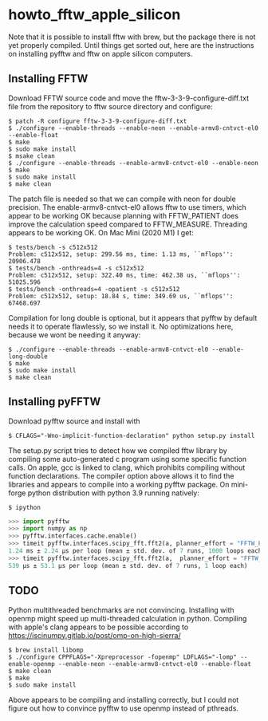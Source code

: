 # howto_fftw_apple_silicon

Note that it is possible to install fftw with brew, but the package there is not yet properly compiled.
Until things get sorted out, here are the instructions on installing pyfftw and fftw on apple silicon computers.

## Installing FFTW 

Download FFTW source code and move the fftw-3-3-9-configure-diff.txt file from the repository to fftw source directory and configure:

```console
$ patch -R configure fftw-3-3-9-configure-diff.txt
$ ./configure --enable-threads --enable-neon --enable-armv8-cntvct-el0 --enable-float
$ make
$ sudo make install
$ msake clean
$ ./configure --enable-threads --enable-armv8-cntvct-el0 --enable-neon 
$ make
$ sudo make install
$ make clean
```

The patch file is needed so that we can compile with neon for double precision. The enable-armv8-cntvct-el0 allows fftw to use timers, which appear to be working OK because planning with FFTW_PATIENT does improve the calculation speed compared to FFTW_MEASURE. Threading appears to be working OK. On Mac Mini (2020 M1) I get:

```console
$ tests/bench -s c512x512
Problem: c512x512, setup: 299.56 ms, time: 1.13 ms, ``mflops'': 20906.478
$ tests/bench -onthreads=4 -s c512x512
Problem: c512x512, setup: 322.40 ms, time: 462.38 us, ``mflops'': 51025.596
$ tests/bench -onthreads=4 -opatient -s c512x512
Problem: c512x512, setup: 18.84 s, time: 349.69 us, ``mflops'': 67468.697
```

Compilation for long double is optional, but it appears that pyfftw by default needs it to operate flawlessly, so we install it. No optimizations here, because we wont be needing it anyway:

```console
$ ./configure --enable-threads --enable-armv8-cntvct-el0 --enable-long-double
$ make
$ sudo make install
$ make clean
```

## Installing pyFFTW

Download pyfftw source and install with

```console
$ CFLAGS="-Wno-implicit-function-declaration" python setup.py install
```

The setup.py script tries to detect how we compiled fftw library by compiling some auto-generated c program using some specific function calls. On apple, gcc is linked to clang, which prohibits compiling without function declarations. The compiler option above allows it to find the libraries and appears to compile into a working pyfftw package. On mini-forge python distribution with python 3.9 running natively:

```console
$ ipython
```

```python
>>> import pyfftw
>>> import numpy as np
>>> pyfftw.interfaces.cache.enable()
>>> timeit pyfftw.interfaces.scipy_fft.fft2(a, planner_effort = "FFTW_PATIENT", workers = 1)
1.24 ms ± 2.24 µs per loop (mean ± std. dev. of 7 runs, 1000 loops each)
>>> timeit pyfftw.interfaces.scipy_fft.fft2(a,  planner_effort = "FFTW_PATIENT", workers = 4)
539 µs ± 53.1 µs per loop (mean ± std. dev. of 7 runs, 1 loop each)
```

## TODO

Python multithreaded benchmarks are not convincing. Installing with openmp might speed up multi-threaded calculation in python. Compiling with apple's clang appears to be possible according to https://iscinumpy.gitlab.io/post/omp-on-high-sierra/ 

```console
$ brew install libomp
$ ./configure CPPFLAGS="-Xpreprocessor -fopenmp" LDFLAGS="-lomp" --enable-openmp --enable-neon --enable-armv8-cntvct-el0 --enable-float
$ make clean
$ make
$ sudo make install
```
Above appears to be compiling and installing correctly, but I could not figure out how to convince pyfftw to use openmp instead of pthreads.









